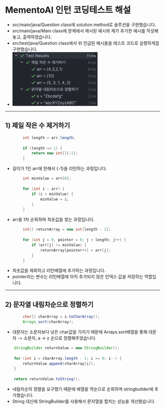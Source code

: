 # MementoAI 인턴 코딩테스트 해설
- src/main/java/Question class에 solution method로 솔루션을 구현했습니다.
- src/main/java/Main class에 문제에서 제시된 예시와 제가 추가한 예시를 작성해놓고, 출력하였습니다.
- src/test/java/Question class에서 위 언급된 예시들을 테스트 코드로 실행하게끔 구현했습니다.
- ![img.png](src/test/resources/img.png)
---
## 1) 제일 작은 수 제거하기
```java
        int length = arr.length;

        if (length == 1) {
            return new int[]{-1};
        }
```
- 길이가 1인 arr에 한해서 {-1}을 리턴하는 과정입니다.
```java
        int minValue = arr[0];

        for (int i : arr) {
            if (i < minValue) {
                minValue = i;
            }
        }
```
- arr을 1차 순회하며 최솟값을 찾는 과정입니다.
```java
        int[] returnArray = new int[length - 1];

        for (int j = 0, pointer = 0; j < length; j++) {
            if (arr[j] != minValue) {
                returnArray[pointer++] = arr[j];
            }
        }
```
- 최솟값을 제회하고 리턴배열에 추가하는 과정입니다.
- pointer라는 변수는 리턴배열에 아직 추가되지 않은 인덱스 값을 저장하는 역할입니다.
---
## 2) 문자열 내림차순으로 정렬하기
```java
        char[] charArray = s.toCharArray();
        Arrays.sort(charArray);
```
- 대문자는 소문자보다 낮은 char값을 가지기 때문에 Arrays.sort배열을 통해 대문자 -> 소문자, a -> z 순으로 정렬해주었습니다.
```java
    StringBuilder returnValue = new StringBuilder();

    for (int i = charArray.length - 1; i >= 0; i--) {
        returnValue.append(charArray[i]);
    }

    return returnValue.toString();
```
- 내림차순의 정렬을 요구했기 때문에 배열을 역순으로 순회하며 stringbuilder에 추가했습니다.
- String 대신에 StringBuilder를 사용해서 문자열을 합치는 성능을 개선했습니다.